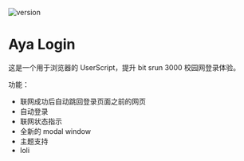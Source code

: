 ![version](https://img.shields.io/badge/version-2.3.5_stable-FF5185.svg?style=flat-square)

# Aya Login

这是一个用于浏览器的 UserScript，提升 bit srun 3000 校园网登录体验。

功能：

- 联网成功后自动跳回登录页面之前的网页
- 自动登录 
- 联网状态指示 
- 全新的 modal window
- 主题支持
- loli
